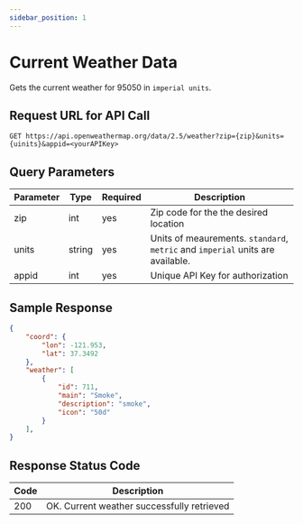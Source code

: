```yaml
---
sidebar_position: 1
---
```


# Current Weather Data 
Gets the current weather for 95050 in `imperial units`.

## Request URL for API Call
```
GET https://api.openweathermap.org/data/2.5/weather?zip={zip}&units={uinits}&appid=<yourAPIKey>
```

## Query Parameters 

| Parameter | Type | Required | Description    |
| --------- | ---- | -------- | --- |
|   zip        | int     |  yes        |  Zip code for the the desired location   |
| units          |   string   |     yes     |  Units of meaurements. `standard`, `metric` and `imperial` units are available.  |
| appid      | int | yes     |  Unique API Key for authorization  |


## Sample Response 
```json
{
    "coord": {
        "lon": -121.953,
        "lat": 37.3492
    },
    "weather": [
        {
            "id": 711,
            "main": "Smoke",
            "description": "smoke",
            "icon": "50d"
        }
    ],
}
```

## Response Status Code 

|   Code   |  Description    |
| ---- | ---- | 
| 200 | OK. Current weather successfully retrieved | 
